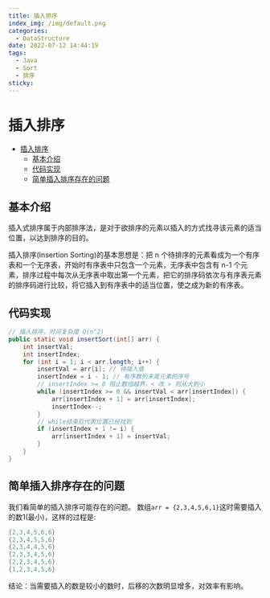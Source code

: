 ```yaml
---
title: 插入排序
index_img: /img/default.png
categories: 
  - DataStructure
date: 2022-07-12 14:44:19
tags: 
  - Java
  - Sort
  - 排序
sticky: 
---
```


# 插入排序

- [插入排序](#插入排序)
  - [基本介绍](#基本介绍)
  - [代码实现](#代码实现)
  - [简单插入排序存在的问题](#简单插入排序存在的问题)

## 基本介绍

插入式排序属于内部排序法，是对于欲排序的元素以插入的方式找寻该元素的适当位置，以达到排序的目的。

插入排序(Insertion Sorting)的基本思想是：把 n 个待排序的元素看成为一个有序表和一个无序表，开始时有序表中只包含一个元素，无序表中包含有 n-1 个元素，排序过程中每次从无序表中取出第一个元素，把它的排序码依次与有序表元素的排序码进行比较，将它插入到有序表中的适当位置，使之成为新的有序表。

## 代码实现

```java
// 插入排序，时间复杂度 O(n^2)
public static void insertSort(int[] arr) {
    int insertVal;
    int insertIndex;
    for (int i = 1; i < arr.length; i++) {
        insertVal = arr[i]; // 待插入值
        insertIndex = i - 1; // 有序数列末尾元素的序号
        // insertIndex >= 0 阻止数组越界，< 改 > 则从大到小
        while (insertIndex >= 0 && insertVal < arr[insertIndex]) {
            arr[insertIndex + 1] = arr[insertIndex];
            insertIndex--;
        }
        // while结束后代表位置已经找到
        if (insertIndex + 1 != i) {
            arr[insertIndex + 1] = insertVal;
        }
    }
}
```
## 简单插入排序存在的问题

我们看简单的插入排序可能存在的问题。
数组`arr = {2,3,4,5,6,1}`这时需要插入的数1(最小)，这样的过程是:
```java
{2,3,4,5,6,6}
{2,3,4,5,5,6}
{2,3,4,4,5,6}
{2,3,3,4,5,6}
{2,2,3,4,5,6}
{1,2,3,4,5,6}
```
结论：当需要插入的数是较小的数时，后移的次数明显增多，对效率有影响。
